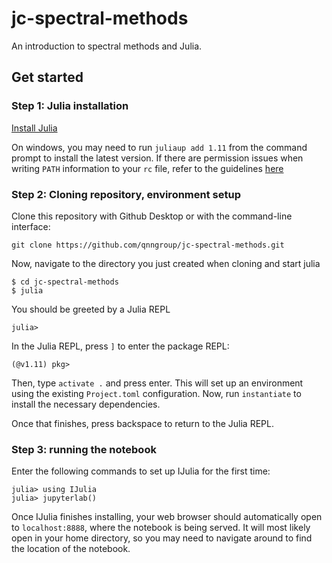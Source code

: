 # jc-spectral-methods

An introduction to spectral methods and Julia.

## Get started

### Step 1: Julia installation
[Install Julia](https://julialang.org/install/)

On windows, you may need to run `juliaup add 1.11` from the command prompt to install the latest version.
If there are permission issues when writing `PATH` information to your `rc` file, refer to the guidelines [here](https://github.com/JuliaLang/juliaup/wiki/Permission-problems-during-setup)

### Step 2: Cloning repository, environment setup
Clone this repository with Github Desktop or with the command-line interface:
```
git clone https://github.com/qnngroup/jc-spectral-methods.git
```

Now, navigate to the directory you just created when cloning and start julia
```
$ cd jc-spectral-methods
$ julia
```

You should be greeted by a Julia REPL
```
julia>
```

In the Julia REPL, press `]` to enter the package REPL:

```
(@v1.11) pkg>
```

Then, type `activate .` and press enter. This will set up an environment using the existing `Project.toml` configuration.
Now, run `instantiate` to install the necessary dependencies. 

Once that finishes, press backspace to return to the Julia REPL.

### Step 3: running the notebook
Enter the following commands to set up IJulia for the first time:
```
julia> using IJulia
julia> jupyterlab()
```

Once IJulia finishes installing, your web browser should automatically open to `localhost:8888`, where the notebook is being served.
It will most likely open in your home directory, so you may need to navigate around to find the location of the notebook.
